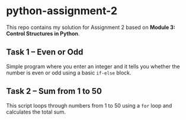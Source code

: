 # python-assignment-2


This repo contains my solution for Assignment 2 based on **Module 3: Control Structures in Python**. 

## Task 1 – Even or Odd

Simple program where you enter an integer and it tells you whether the number is even or odd using a basic `if-else` block.

## Task 2 – Sum from 1 to 50

This script loops through numbers from 1 to 50 using a `for` loop and calculates the total sum.
